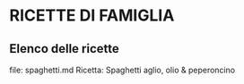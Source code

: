 # RICETTE DI FAMIGLIA
## Elenco delle ricette
file: spaghetti.md
Ricetta: Spaghetti aglio, olio & peperoncino